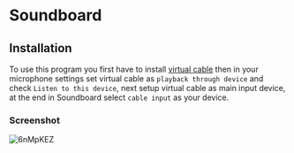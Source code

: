 # Soundboard

## Installation
To use this program you first have to install [virtual cable](https://vb-audio.com/Cable/) then in your microphone settings set virtual cable as `playback through device` and check 
`Listen to this device`, next setup virtual cable as main input device, at the end in Soundboard select `cable input` as your device.

### Screenshot
![6nMpKEZ](https://github.com/Dreyark/Soundboard/assets/16175400/69c32415-5cdd-4920-bc55-4e7449dc4fee)
